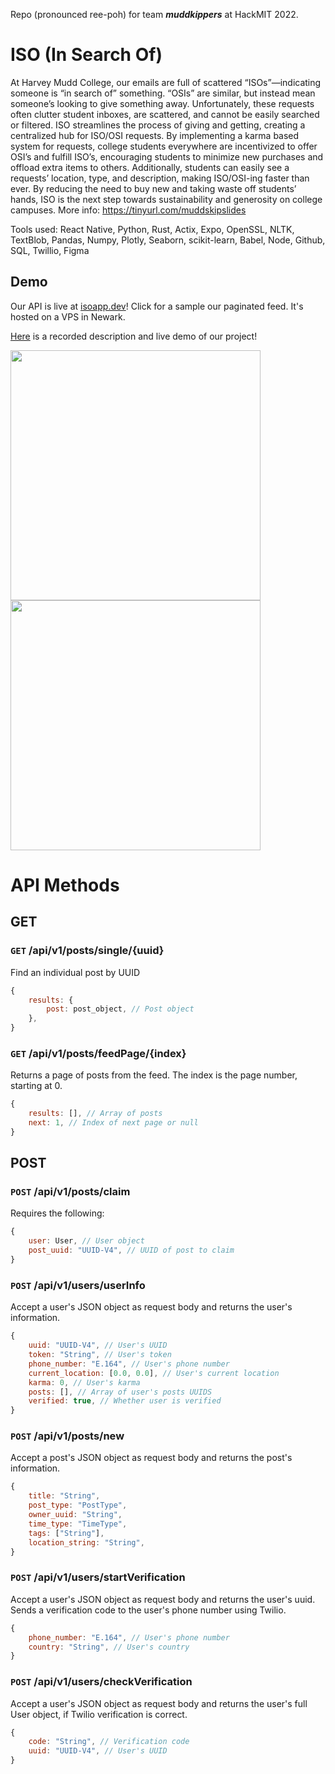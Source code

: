 Repo (pronounced ree-poh) for team ***muddkippers*** at HackMIT 2022.

# ISO (In Search Of)

At Harvey Mudd College, our emails are full of scattered “ISOs”—indicating someone is “in search of” something. “OSIs” are similar, but instead mean someone’s looking to give something away. Unfortunately, these requests often clutter student inboxes, are scattered, and cannot be easily searched or filtered. ISO streamlines the process of giving and getting, creating a centralized hub for ISO/OSI requests. By implementing a karma based system for requests, college students everywhere are incentivized to offer OSI’s and fulfill ISO’s, encouraging students to minimize new purchases and offload extra items to others. Additionally, students can easily see a requests’ location, type, and description, making ISO/OSI-ing faster than ever. By reducing the need to buy new and taking waste off students’ hands, ISO is the next step towards sustainability and generosity on college campuses. More info: https://tinyurl.com/muddskipslides 

Tools used: React Native, Python, Rust, Actix, Expo, OpenSSL, NLTK, TextBlob, Pandas, Numpy, Plotly, Seaborn, scikit-learn, Babel, Node, Github, SQL, Twillio, Figma

## Demo

Our API is live at [isoapp.dev](https://isoapp.dev/api/v1/posts/feedPage/0)! Click for a sample our paginated feed. It's hosted on a VPS in Newark.

[Here](https://www.youtube.com/watch?v=kypnduvaPhA&ab_channel=ArjunTaneja) is a recorded description and live demo of our project!

<img src="https://user-images.githubusercontent.com/24578597/193460807-f7297c80-694b-4c6d-b15e-0d9b0320a2ed.jpg" width="400" />
<img src="https://user-images.githubusercontent.com/24578597/193460805-4ec4eded-4de8-4458-98af-25299c6294e5.jpg" width="400" />

# API Methods

## GET

### `GET` /api/v1/posts/single/{uuid}
Find an individual post by UUID
```js
{
    results: {
        post: post_object, // Post object
    },
}
```
### `GET` /api/v1/posts/feedPage/{index}
Returns a page of posts from the feed. The index is the page number, starting at 0.
```js
{
    results: [], // Array of posts
    next: 1, // Index of next page or null
}
```


## POST

### `POST` /api/v1/posts/claim
Requires the following:
```js
{
    user: User, // User object
    post_uuid: "UUID-V4", // UUID of post to claim
}
```

### `POST` /api/v1/users/userInfo
Accept a user's JSON object as request body and returns the user's information.
```js
{
    uuid: "UUID-V4", // User's UUID
    token: "String", // User's token
    phone_number: "E.164", // User's phone number
    current_location: [0.0, 0.0], // User's current location
    karma: 0, // User's karma
    posts: [], // Array of user's posts UUIDS
    verified: true, // Whether user is verified
}
```

### `POST` /api/v1/posts/new
Accept a post's JSON object as request body and returns the post's information.
```js
{
    title: "String", 
    post_type: "PostType", 
    owner_uuid: "String", 
    time_type: "TimeType", 
    tags: ["String"], 
    location_string: "String",
}
```

### `POST` /api/v1/users/startVerification
Accept a user's JSON object as request body and returns the user's uuid. Sends a verification code to the user's phone number using Twilio.
```js
{
    phone_number: "E.164", // User's phone number
    country: "String", // User's country
}
```

### `POST` /api/v1/users/checkVerification
Accept a user's JSON object as request body and returns the user's full User object, if Twilio verification is correct.
```js
{
    code: "String", // Verification code
    uuid: "UUID-V4", // User's UUID
}
```
